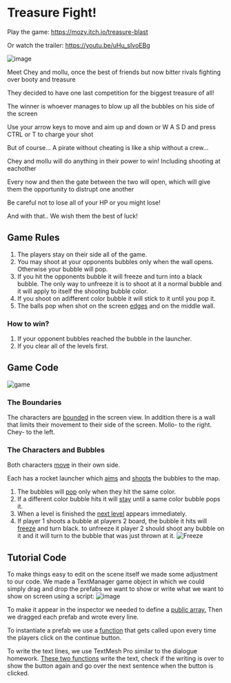 # Treasure Fight!

Play the game: https://mozy.itch.io/treasure-blast

Or watch the trailer: https://youtu.be/uHu_sIvoEBg

![image](https://user-images.githubusercontent.com/33173449/83664048-24f56a80-a5d2-11ea-928a-8c9ec3700a9d.png)

Meet Chey and mollu, once the best of friends but now bitter rivals fighting over booty and treasure

They decided to have one last competition for the biggest treasure of all!

The winner is whoever manages to blow up all the bubbles on his side of the screen

Use your arrow keys to move and aim up and down or W A S D and press CTRL or T to charge your shot

But of course... A pirate without cheating is like a ship without a crew...

Chey and mollu will do anything in their power to win! Including shooting at eachother

Every now and then the gate between the two will open, which will give them the opportunity to distrupt one another

Be careful not to lose all of your HP or you might lose!

And with that.. We wish them the best of luck!

## Game Rules

1. The players stay on their side all of the game.
2. You may shoot at your opponents bubbles only when the wall opens. Otherwise your bubble will pop.
3. If you hit the opponents bubble it will freeze and turn into a black bubble. The only way to unfreeze it is to shoot at it a normal bubble and it will apply to itself the shooting bubble color.
4. If you shoot on adifferent color bubble it will stick to it until you pop it.
5. The balls pop when shot on the screen [edges](https://github.com/EladMotzny/yourgame/blob/7a3e9d806a0a1156b84092b9c7edb7f6db337775/Blast/Assets/Scripts/BubbleCollision.cs#L29-L33) and on the middle wall.

### How to win?
1. If your opponent bubbles reached the bubble in the launcher.
2. If you clear all of the levels first.




## Game Code
![game](https://user-images.githubusercontent.com/33619352/85406741-e74d8700-b56a-11ea-8040-3ac5cc5c70c7.gif)


### The Boundaries
The characters are [bounded](https://github.com/EladMotzny/yourgame/blob/4b25f834acc82f7cc92cce9e468169a01cd2b160/Blast/Assets/Scripts/Boundaries.cs#L10-L45) in the screen view. In addition there is a wall that limits their movement to their side of the screen. Mollo- to the right. Chey- to the left.

### The Characters and Bubbles

Both characters [move](https://github.com/EladMotzny/yourgame/blob/7a3e9d806a0a1156b84092b9c7edb7f6db337775/Blast/Assets/Scripts/CharacterMove.cs#L32-L99) in their own side.

Each has a rocket launcher which [aims](https://github.com/EladMotzny/yourgame/blob/7a3e9d806a0a1156b84092b9c7edb7f6db337775/Blast/Assets/Scripts/GunAim.cs#L40-L64) and [shoots](https://github.com/EladMotzny/yourgame/blob/7a3e9d806a0a1156b84092b9c7edb7f6db337775/Blast/Assets/Scripts/MolluShoot.cs#L45-L55) the bubbles to the map.

  1. The bubbles will [pop](https://github.com/EladMotzny/yourgame/blob/7a3e9d806a0a1156b84092b9c7edb7f6db337775/Blast/Assets/Scripts/BubbleCollision.cs#L37-L49) only when they hit the same color.
  2. If a different color bubble hits it will [stay](https://github.com/EladMotzny/yourgame/blob/7a3e9d806a0a1156b84092b9c7edb7f6db337775/Blast/Assets/Scripts/BubbleCollision.cs#L228-L300) until a same color bubble pops it.
  3. When a level is finished the [next level](https://github.com/EladMotzny/yourgame/blob/7a3e9d806a0a1156b84092b9c7edb7f6db337775/Blast/Assets/Scripts/GameManager.cs#L127-L131) appears immediately.
  4. If player 1 shoots a bubble at players 2 board, the bubble it hits will [freeze](https://github.com/EladMotzny/yourgame/blob/7a3e9d806a0a1156b84092b9c7edb7f6db337775/Blast/Assets/Scripts/BubbleCollision.cs#L125-L204) and turn black. to unfreeze it player 2 should shoot any bubble on it and it will turn to the bubble that was just thrown at it.
  ![Freeze](https://user-images.githubusercontent.com/33619352/85408367-195fe880-b56d-11ea-9b8b-c692fa0e2c5c.gif)





## Tutorial Code
To make things easy to edit on the scene itself we made some adjustment to our code.
We made a TextManager game object in which we could simply drag and drop the prefabs we want to show or write what we want to show on screen using a script:
![image](https://user-images.githubusercontent.com/33173449/83669182-d0ee8400-a5d9-11ea-87a7-bf38d58a632a.png)

To make it appear in the inspector we needed to define a [public array.](https://github.com/EladMotzny/yourgame/blob/515566fa57b73b310acc7d43b8b3f695f95f49f1/Blast/Assets/Scripts/TutorialText.cs#L11-L12)
Then we dragged each prefab and wrote every line.

To instantiate a prefab we use a [function](https://github.com/EladMotzny/yourgame/blob/515566fa57b73b310acc7d43b8b3f695f95f49f1/Blast/Assets/Scripts/TutorialText.cs#L66-L95) that gets called upon every time the players click on the continue button.

To write the text lines, we use TextMesh Pro similar to the dialogue homework. [These two functions](https://github.com/EladMotzny/yourgame/blob/515566fa57b73b310acc7d43b8b3f695f95f49f1/Blast/Assets/Scripts/TutorialText.cs#L35-L65) write the text, check if the writing is over to show the button again and go over the next sentence when the button is clicked.



